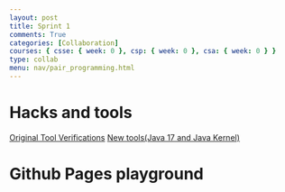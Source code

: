 ```yaml
---
layout: post
title: Sprint 1
comments: True
categories: [Collaboration]
courses: { csse: { week: 0 }, csp: { week: 0 }, csa: { week: 0 } }
type: collab
menu: nav/pair_programming.html
---
```


# Hacks and tools
[Original Tool Verifications](https://imaad08.github.io/studentcsa/verify/)
[New tools(Java 17 and Java Kernel)](https://imaad08.github.io/studentcsa/newtools/)

# Github Pages playground